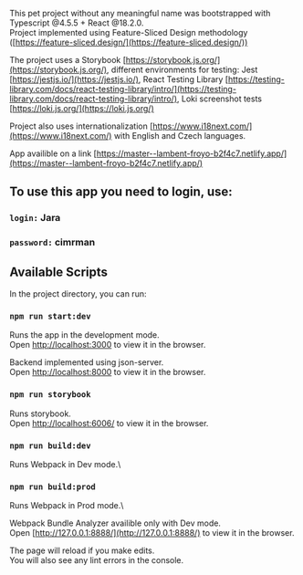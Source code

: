 This pet project without any meaningful name was bootstrapped with Typescript @4.5.5 + React @18.2.0.\
Project implemented using Feature-Sliced Design methodology ([https://feature-sliced.design/](https://feature-sliced.design/))

The project uses a Storybook [https://storybook.js.org/](https://storybook.js.org/), different environments for testing: Jest [https://jestjs.io/](https://jestjs.io/), React Testing Library [https://testing-library.com/docs/react-testing-library/intro/](https://testing-library.com/docs/react-testing-library/intro/), Loki screenshot tests [https://loki.js.org/](https://loki.js.org/)

Project also uses internationalization [https://www.i18next.com/](https://www.i18next.com/) with English and Czech languages.

App availible on a link [https://master--lambent-froyo-b2f4c7.netlify.app/](https://master--lambent-froyo-b2f4c7.netlify.app/)

## To use this app you need to login, use:
### `login:` Jara
### `password:` cimrman

## Available Scripts

In the project directory, you can run:

### `npm run start:dev`

Runs the app in the development mode.\
Open [http://localhost:3000](http://localhost:3000) to view it in the browser.

Backend implemented using json-server.\
Open [http://localhost:8000](http://localhost:8000) to view it in the browser.

### `npm run storybook`

Runs storybook.\
Open [http://localhost:6006/](http://localhost:6006/) to view it in the browser.

### `npm run build:dev`

Runs Webpack in Dev mode.\

### `npm run build:prod`

Runs Webpack in Prod mode.\

Webpack Bundle Analyzer availible only with Dev mode.\
Open [http://127.0.0.1:8888/](http://127.0.0.1:8888/) to view it in the browser.


The page will reload if you make edits.\
You will also see any lint errors in the console.